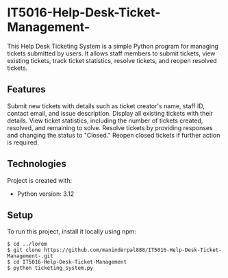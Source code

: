 # IT5016-Help-Desk-Ticket-Management-

This Help Desk Ticketing System is a simple Python program for managing tickets submitted by users. It allows staff members to submit tickets, view existing tickets, track ticket statistics, resolve tickets, and reopen resolved tickets.

## Features
Submit new tickets with details such as ticket creator's name, staff ID, contact email, and issue description.
Display all existing tickets with their details.
View ticket statistics, including the number of tickets created, resolved, and remaining to solve.
Resolve tickets by providing responses and changing the status to "Closed."
Reopen closed tickets if further action is required.

## Technologies
Project is created with:
* Python version: 3.12

## Setup
To run this project, install it locally using npm:

```
$ cd ../lorem
$ git clone https://github.com/maninderpal888/IT5016-Help-Desk-Ticket-Management-.git
$ cd IT5016-Help-Desk-Ticket-Management
$ python ticketing_system.py
```
